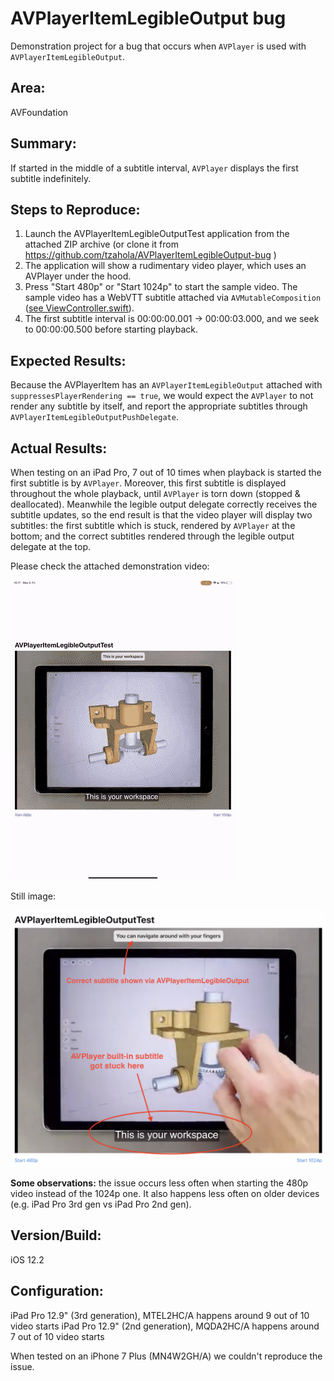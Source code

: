 # AVPlayerItemLegibleOutput bug

Demonstration project for a bug that occurs when `AVPlayer` is used with `AVPlayerItemLegibleOutput`.

## Area:
AVFoundation

## Summary:
If started in the middle of a subtitle interval, `AVPlayer` displays the first subtitle indefinitely. 

## Steps to Reproduce:
1. Launch the AVPlayerItemLegibleOutputTest application from the attached ZIP archive (or clone it from https://github.com/tzahola/AVPlayerItemLegibleOutput-bug )
2. The application will show a rudimentary video player, which uses an AVPlayer under the hood.
3. Press "Start 480p" or "Start 1024p" to start the sample video. The sample video has a WebVTT subtitle attached via `AVMutableComposition` ([see ViewController.swift](https://github.com/tzahola/AVPlayerItemLegibleOutput-bug/blob/master/AVPlayerItemLegibleOutputTest/ViewController.swift#L45)).
4. The first subtitle interval is 00:00:00.001 → 00:00:03.000, and we seek to 00:00:00.500 before starting playback.

## Expected Results:
Because the AVPlayerItem has an `AVPlayerItemLegibleOutput` attached with `suppressesPlayerRendering == true`, we would expect the `AVPlayer` to not render any subtitle by itself, and report the appropriate subtitles through `AVPlayerItemLegibleOutputPushDelegate`.

## Actual Results:
When testing on an iPad Pro, 7 out of 10 times when playback is started the first subtitle is by `AVPlayer`. Moreover, this first subtitle is displayed throughout the whole playback, until `AVPlayer` is torn down (stopped & deallocated). Meanwhile the legible output delegate correctly receives the subtitle updates, so the end result is that the video player will display two subtitles: the first subtitle which is stuck, rendered by `AVPlayer` at the bottom; and the correct subtitles rendered through the legible output delegate at the top. 

Please check the attached demonstration video:

![animation](https://github.com/tzahola/AVPlayerItemLegibleOutput-bug/blob/master/loop.gif)

Still image:

![screenshot](https://github.com/tzahola/AVPlayerItemLegibleOutput-bug/blob/master/screenshot.png)

**Some observations:** the issue occurs less often when starting the 480p video instead of the 1024p one. It also happens less often on older devices (e.g. iPad Pro 3rd gen vs iPad Pro 2nd gen).

## Version/Build:
iOS 12.2

## Configuration:
iPad Pro 12.9" (3rd generation), MTEL2HC/A happens around 9 out of 10 video starts
iPad Pro 12.9" (2nd generation), MQDA2HC/A happens around 7 out of 10 video starts

When tested on an iPhone 7 Plus (MN4W2GH/A) we couldn't reproduce the issue.
